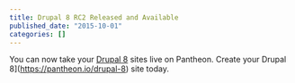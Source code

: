 ```yaml
---
title: Drupal 8 RC2 Released and Available
published_date: "2015-10-01"
categories: []
---
```

You can now take your [Drupal 8](https://pantheon.io/blog/drupal-8-support-pantheon) sites live on Pantheon. Create your Drupal 8](https://pantheon.io/drupal-8) site today.
